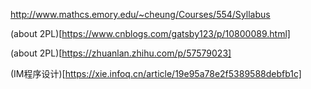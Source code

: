 
http://www.mathcs.emory.edu/~cheung/Courses/554/Syllabus

(about 2PL)[https://www.cnblogs.com/gatsby123/p/10800089.html]

(about 2PL)[https://zhuanlan.zhihu.com/p/57579023]

[aaaa]: https://zhuanlan.zhihu.com/p/57579023	"aaaaa"

(IM程序设计)[https://xie.infoq.cn/article/19e95a78e2f5389588debfb1c]